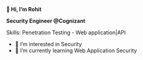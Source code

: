 **👋 Hi, I’m Rohit**

**Security Engineer @Cognizant**

Skills: Penetration Testing - Web application|API

- 👀 I’m interested in Security
- 🌱 I’m currently learning Web Application Security

<!---
rohitsubramani/rohitsubramani is a ✨ special ✨ repository because its `README.md` (this file) appears on your GitHub profile.
You can click the Preview link to take a look at your changes.
--->
